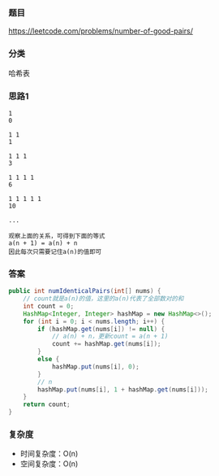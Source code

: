 ### 题目
https://leetcode.com/problems/number-of-good-pairs/

### 分类
哈希表

### 思路1
```
1
0

1 1
1

1 1 1
3

1 1 1 1
6

1 1 1 1 1
10

...

观察上面的关系，可得到下面的等式
a(n + 1) = a(n) + n
因此每次只需要记住a(n)的值即可
```

### 答案
```java
public int numIdenticalPairs(int[] nums) {
    // count就是a(n)的值，这里的a(n)代表了全部数对的和
    int count = 0;
    HashMap<Integer, Integer> hashMap = new HashMap<>();
    for (int i = 0; i < nums.length; i++) {
        if (hashMap.get(nums[i]) != null) {
            // a(n) + n，更新count = a(n + 1)
            count += hashMap.get(nums[i]);
        }
        else {
            hashMap.put(nums[i], 0);
        }
        // n
        hashMap.put(nums[i], 1 + hashMap.get(nums[i]));
    }
    return count;
}
```

### 复杂度
* 时间复杂度：O(n)
* 空间复杂度：O(n)
